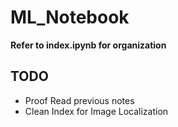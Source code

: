 # ML_Notebook

**Refer to index.ipynb for organization**

## TODO
- Proof Read previous notes
- Clean Index for Image Localization
